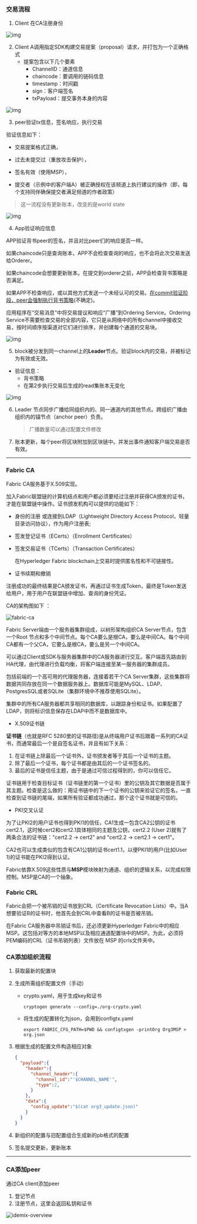 ### 交易流程

1. Client 在CA注册身份

![img](../image/step0.png)

2. Client A调用指定SDK构建交易提案（proposal）请求，并打包为一个正确格式
   * 提案包含以下几个要素
     * ChannelID：通道信息
     * chaincode：要调用的链码信息
     * timestamp：时间戳
     * sign：客户端签名
     * txPayload：提交事务本身的内容

![img](../image/step1.png) 

3. peer验证tx信息，签名响应，执行交易

验证信息如下：

* 交易提案格式正确，

* 过去未提交过（重放攻击保护），

* 签名有效（使用MSP），

* 提交者（示例中的客户端A）被正确授权在该频道上执行建议的操作（即，每个支持同伴确保提交者满足频道的作者政策）

>  这一流程没有更新账本，改变的是world state

![img](../image/step2.png) 

 

4. App验证响应信息

APP验证背书peer的签名，并且对比peer们的响应是否一样。

如果chaincode只是查询账本，APP不会检查查询的响应，也不会将此次交易发送给Orderer。

如果chaincode会想要更新账本。在提交到orderer之前，APP会检查背书策略是否满足。

如果APP不检查响应，或以其他方式发送一个未经认可的交易。<u>在commit验证阶段，peer会强制执行背书策略</u>(不确定)。

应用程序在“交易消息”中将交易提议和响应“广播”到Ordering Service。Ordering Service不需要检查交易的全部内容，它只是从网络中的所有channel中接收交易，按时间顺序按渠道对它们进行排序，并创建每个通道的交易块。

![img](../image/step4.png)

5. block被分发到同一channel上的**Leader**节点。验证block内的交易，并被标记为有效或无效。

* 验证信息：
  * 背书策略
  * 在第2步执行交易后生成的read集账本无变化

![img](../image/step5.png) 

6. Leader 节点同步广播给同组织内的、同一通道内的其他节点。跨组织广播由组织内的锚节点（anchor peer）负责。

   > 广播数量可以通过配置文件修改

7. 账本更新，每个peer将区块附加到区块链中。并发出事件通知客户端交易是否有效。

---

### Fabric CA

Fabric CA服务基于X.509实现。

加入Fabric联盟链的计算机结点和用户都必须要经过注册并获得CA颁发的证书，才能在联盟链中操作。证书颁发机构可以提供的功能如下：

- 身份的注册 或连接到LDAP（Lightweight Directory Access Protocol，轻量目录访问协议），作为用户注册表;

- 签发登记证书（ECerts）（Enrollment Certificates）

- 签发交易证书（TCerts）（Transaction Certificates）

  在Hyperledger Fabric blockchain上交易时提供匿名性和不可链接性。

- 证书续期和撤销

注册成功的最终结果是CA颁发证书，再通过证书生成Token，最终是Token发送给用户，用于用户在联盟链中增加、查询的身份凭证。

CA的架构图如下 ：

![fabric-ca](file:///Users/jiang/project/own_project/fabric-note/trias/fabric-ca.png?lastModify=1576129505)

Fabric Server端由一个服务器集群组成，以树形架构组织CA Server节点，包含一个Root 节点和多个中间节点。每个CA要么是根CA，要么是中间CA。每个中间CA都有一个父CA，它要么是根CA，要么是另一个中间CA。

可以通过Client或SDK与服务器集群中的CA服务器进行交互。客户端首先路由到HA代理，由代理进行负载均衡，将客户端连接至某一服务器的集群成员。

包括前端的一个高可用的代理服务器，连接着若干个CA Server集群，这些集群将数据共同存放在同一个数据服务器上。数据库可能是MySQL、LDAP、PostgresSQL或者SQLite（集群环境中不推荐使用SQLite）。

集群中的所有CA服务器都共享相同的数据库，以跟踪身份和证书。如果配置了LDAP，则将标识信息保存在LDAP中而不是数据库中。



* X.509证书链

**证书链**（也就是RFC 5280里的证书路径)是从终端用户证书后跟着一系列的CA证书，而通常最后一个是自签名证书，并且有如下关系：

1. 在证书链上除最后一个证书外，证书颁发者等于其后一个证书的主题。
2. 除了最后一个证书，每个证书都是由其后的一个证书签名的。
3. 最后的证书是信任主题，由于是通过可信过程得到的，你可以信任它。

证书链用于检查目标证书（证书链里的第一个证书）里的公钥及其它数据是否属于其主题。检查是这么做的：用证书链中的下一个证书的公钥来验证它的签名，一直检查到证书链的尾端，如果所有验证都成功通过，那个这个证书就是可信的。

* PKI交叉认证

为了让PKI2的用户证书也得到PKI1的信任，CA1生成一包含CA2公钥的证书cert2.1，这时候cert2和cert2.1具体相同的主题及公钥，cert2.2 (User 2)就有了两条合法的证书链："cert2.2 → cert2" and "cert2.2 → cert2.1 → cert1"。

CA2也可以生成类似的包含有CA1公钥的证书cert1.1，以便PKI1的用户(比如User 1)的证书能在PKI2得到认证。

Fabric依靠X.509这些性质与**MSP**模块映射为通道、组织的逻辑关系，以完成权限控制。MSP是CA的一个抽象。



### Fabric CRL

Fabric会把一个被吊销的证书放到CRL（Certificate Revocation Lists）中。当A想要验证B的证书时，他首先会到CRL中查看B的证书是否被吊销。

在Fabric CA服务器中吊销证书后，还必须更新Hyperledger Fabric中的相应MSP。这包括对等方的本地MSP以及相应通道配置块中的MSP。为此，必须将PEM编码的CRL（证书吊销列表）文件放在 MSP 的crls文件夹中。

### CA添加组织流程

1. 获取最新的配置块

2. 生成所需组织配置文件（手动）

   * crypto.yaml，用于生成key和证书

     ```shell
     cryptogen generate --config=./org-crypto.yaml
     ```

   * 将生成的配置转化为json，会用到configtx.yaml

     ```shell
     export FABRIC_CFG_PATH=$PWD && configtxgen -printOrg Org3MSP > org.json
     ```

3. 根据生成的配置文件构造相应对象

   ```json
   {
     "payload":{
       "header":{
         "channel_header":{
           "channel_id":"'$CHANNEL_NAME'",
           "type":2,
         }
       },
       "data":{
         "config_update":"$(cat org3_update.json)"
       }
     }
   }
   ```

   

4. 新组织的配置与旧配置组合生成新的pb格式的配置

5. 签名提交更新，更新账本

---

### CA添加peer

通过CA client添加peer

1. 登记节点
2. 注册节点，这里会返回私钥和证书

![idemix-overview](./idemix-overview.png)